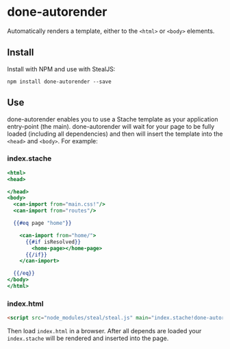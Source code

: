 # done-autorender

Automatically renders a template, either to the `<html>` or `<body>` elements.

## Install

Install with NPM and use with StealJS:

```
npm install done-autorender --save
```

## Use

done-autorender enables you to use a Stache template as your application entry-point (the main). done-autorender will wait for your page to be fully loaded (including all dependencies) and then will insert the template into the `<head>` and `<body>`.  For example:

### index.stache

```handlebars
<html>
<head>

</head>
<body>
  <can-import from="main.css!"/>
  <can-import from="routes"/>

  {{#eq page "home"}}

    <can-import from="home/">
      {{#if isResolved}}
        <home-page></home-page>
      {{/if}}
    </can-import>

  {{/eq}}
</body>
</html>
```

### index.html

```html
<script src="node_modules/steal/steal.js" main="index.stache!done-autorender"></script>
```

Then load `index.html` in a browser. After all depends are loaded your `index.stache` will be rendered and inserted into the page.
